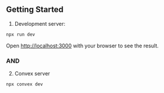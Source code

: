 ## Getting Started

1. Development server:
```bash
npx run dev
```

Open [http://localhost:3000](http://localhost:3000) with your browser to see the result.

### AND

2. Convex server
```bash
npx convex dev
```



